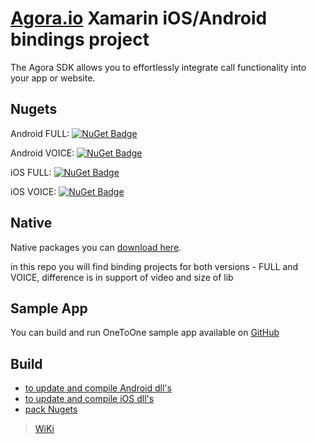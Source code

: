 # [Agora.io](http://www.agora.io/en/) Xamarin iOS/Android bindings project

The Agora SDK allows you to effortlessly integrate call functionality into your app or website.

## Nugets

Android FULL: [![NuGet Badge](https://buildstats.info/nuget/Xamarin.Agora.Full.Android)](https://www.nuget.org/packages/Xamarin.Agora.Full.Android/)

Android VOICE: [![NuGet Badge](https://buildstats.info/nuget/Xamarin.Agora.Voice.Android)](https://www.nuget.org/packages/Xamarin.Agora.Voice.Android/)

iOS FULL: [![NuGet Badge](https://buildstats.info/nuget/Xamarin.Agora.Full.iOS)](https://www.nuget.org/packages/Xamarin.Agora.Full.iOS/)

iOS VOICE: [![NuGet Badge](https://buildstats.info/nuget/Xamarin.Agora.Voice.iOS)](https://www.nuget.org/packages/Xamarin.Agora.Voice.iOS/)

## Native

Native packages you can [download here](http://www.agora.io/en/blog/download/).

in this repo you will find binding projects for both versions - FULL and VOICE, difference is in support of video and size of lib

## Sample App

You can build and run OneToOne sample app available on [GitHub](https://github.com/DreamTeamMobile/Xamarin.Agora.Samples)

## Build

* [to update and compile Android dll's](/Xamarin.Agora.Android)
* [to update and compile iOS dll's](/Xamarin.Agora.iOS)
* [pack Nugets](/Nugets)

> [WiKi](https://sites.google.com/a/dreamteam-mobile.com/wiki/projects/agora-sample)